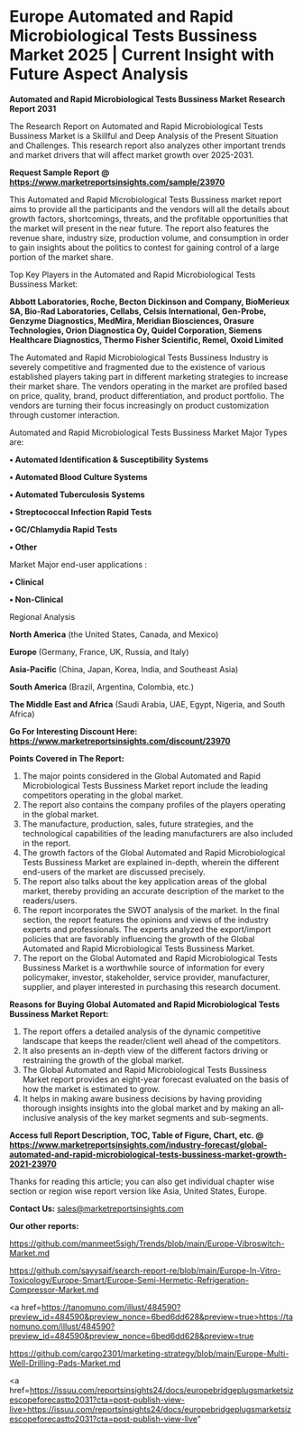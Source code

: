 # Europe Automated and Rapid Microbiological Tests Bussiness Market 2025 | Current Insight with Future Aspect Analysis

<strong>Automated and Rapid Microbiological Tests Bussiness Market Research Report 2031</strong>

The Research Report on Automated and Rapid Microbiological Tests Bussiness Market is a Skillful and Deep Analysis of the Present Situation and Challenges. This research report also analyzes other important trends and market drivers that will affect market growth over 2025-2031.

<strong>Request Sample Report @ <a href=https://www.marketreportsinsights.com/sample/23970>https://www.marketreportsinsights.com/sample/23970</a></strong>

This Automated and Rapid Microbiological Tests Bussiness market report aims to provide all the participants and the vendors will all the details about growth factors, shortcomings, threats, and the profitable opportunities that the market will present in the near future. The report also features the revenue share, industry size, production volume, and consumption in order to gain insights about the politics to contest for gaining control of a large portion of the market share.

Top Key Players in the Automated and Rapid Microbiological Tests Bussiness Market:

<strong>Abbott Laboratories, Roche, Becton Dickinson and Company, BioMerieux SA, Bio-Rad Laboratories, Cellabs, Celsis International, Gen-Probe, Genzyme Diagnostics, MedMira, Meridian Biosciences, Orasure Technologies, Orion Diagnostica Oy, Quidel Corporation, Siemens Healthcare Diagnostics, Thermo Fisher Scientific, Remel, Oxoid Limited</strong>

The Automated and Rapid Microbiological Tests Bussiness Industry is severely competitive and fragmented due to the existence of various established players taking part in different marketing strategies to increase their market share. The vendors operating in the market are profiled based on price, quality, brand, product differentiation, and product portfolio. The vendors are turning their focus increasingly on product customization through customer interaction.

Automated and Rapid Microbiological Tests Bussiness Market Major Types are:

<strong>• Automated Identification & Susceptibility Systems

• Automated Blood Culture Systems

• Automated Tuberculosis Systems

• Streptococcal Infection Rapid Tests

• GC/Chlamydia Rapid Tests

• Other</strong>

Market Major end-user applications :

<strong>• Clinical

• Non-Clinical</strong>

Regional Analysis

</u><strong><b>North America</b></strong> (the United States, Canada, and Mexico)

<strong><b>Europe </b></strong>(Germany, France, UK, Russia, and Italy)

<strong><b>Asia-Pacific</b></strong> (China, Japan, Korea, India, and Southeast Asia)

<strong><b>South America</b></strong> (Brazil, Argentina, Colombia, etc.)

<strong><b>The Middle East and Africa</b></strong> (Saudi Arabia, UAE, Egypt, Nigeria, and South Africa)

<strong>Go For Interesting Discount Here: <a href=https://www.marketreportsinsights.com/discount/23970>https://www.marketreportsinsights.com/discount/23970</a></strong>

<strong>Points Covered in The Report:</strong>
<ol>
  <li>The major points considered in the Global Automated and Rapid Microbiological Tests Bussiness Market report include the leading competitors operating in the global market.</li>
  <li>The report also contains the company profiles of the players operating in the global market.</li>
  <li>The manufacture, production, sales, future strategies, and the technological capabilities of the leading manufacturers are also included in the report.</li>
  <li>The growth factors of the Global Automated and Rapid Microbiological Tests Bussiness Market are explained in-depth, wherein the different end-users of the market are discussed precisely.</li>
  <li>The report also talks about the key application areas of the global market, thereby providing an accurate description of the market to the readers/users.</li>
  <li>The report incorporates the SWOT analysis of the market. In the final section, the report features the opinions and views of the industry experts and professionals. The experts analyzed the export/import policies that are favorably influencing the growth of the Global Automated and Rapid Microbiological Tests Bussiness Market.</li>
  <li>The report on the Global Automated and Rapid Microbiological Tests Bussiness Market is a worthwhile source of information for every policymaker, investor, stakeholder, service provider, manufacturer, supplier, and player interested in purchasing this research document.</li>
</ol>
<strong>Reasons for Buying Global Automated and Rapid Microbiological Tests Bussiness Market Report:</strong>

<ol>
  <li>The report offers a detailed analysis of the dynamic competitive landscape that keeps the reader/client well ahead of the competitors.</li>
  <li>It also presents an in-depth view of the different factors driving or restraining the growth of the global market.</li>
  <li>The Global Automated and Rapid Microbiological Tests Bussiness Market report provides an eight-year forecast evaluated on the basis of how the market is estimated to grow.</li>
  <li>It helps in making aware business decisions by having providing thorough insights insights into the global market and by making an all-inclusive analysis of the key market segments and sub-segments.</li>
</ol>
<strong>Access full Report Description, TOC, Table of Figure, Chart, etc. @ <a href=https://www.marketreportsinsights.com/industry-forecast/global-automated-and-rapid-microbiological-tests-bussiness-market-growth-2021-23970>https://www.marketreportsinsights.com/industry-forecast/global-automated-and-rapid-microbiological-tests-bussiness-market-growth-2021-23970</a></strong>


Thanks for reading this article; you can also get individual chapter wise section or region wise report version like Asia, United States, Europe.

<strong>Contact Us:</strong>
sales@marketreportsinsights.com

<strong>Our other reports:</strong>

<a href=https://github.com/manmeet5sigh/Trends/blob/main/Europe-Vibroswitch-Market.md>https://github.com/manmeet5sigh/Trends/blob/main/Europe-Vibroswitch-Market.md</a>

<a href=https://github.com/sayysaif/search-report-re/blob/main/Europe-In-Vitro-Toxicology/Europe-Smart/Europe-Semi-Hermetic-Refrigeration-Compressor-Market.md>https://github.com/sayysaif/search-report-re/blob/main/Europe-In-Vitro-Toxicology/Europe-Smart/Europe-Semi-Hermetic-Refrigeration-Compressor-Market.md</a>

<a href=https://tanomuno.com/illust/484590?preview_id=484590&preview_nonce=6bed6dd628&preview=true>https://tanomuno.com/illust/484590?preview_id=484590&preview_nonce=6bed6dd628&preview=true</a>

<a href=https://github.com/cargo2301/marketing-strategy/blob/main/Europe-Multi-Well-Drilling-Pads-Market.md>https://github.com/cargo2301/marketing-strategy/blob/main/Europe-Multi-Well-Drilling-Pads-Market.md</a>

<a href=https://issuu.com/reportsinsights24/docs/europebridgeplugsmarketsizescopeforecastto2031?cta=post-publish-view-live>https://issuu.com/reportsinsights24/docs/europebridgeplugsmarketsizescopeforecastto2031?cta=post-publish-view-live</a>"
